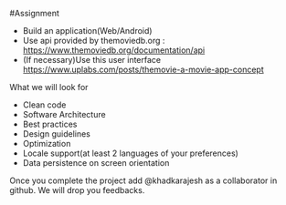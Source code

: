 #Assignment
- Build an application(Web/Android)
- Use api provided by themoviedb.org : https://www.themoviedb.org/documentation/api
- (If necessary)Use this user interface https://www.uplabs.com/posts/themovie-a-movie-app-concept

What we will look for
- Clean code
- Software Architecture
- Best practices
- Design guidelines
- Optimization
- Locale support(at least 2 languages of your preferences)
- Data persistence on screen orientation

Once you complete the project add @khadkarajesh as a collaborator in github. We will drop you feedbacks.



